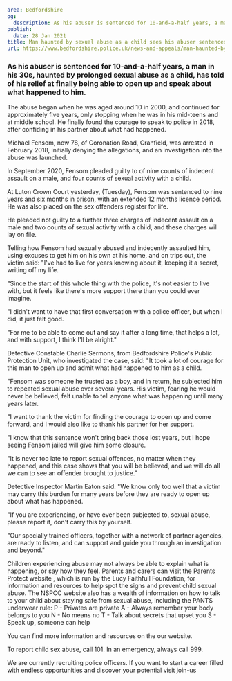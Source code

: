 ```yaml
area: Bedfordshire
og:
  description: As his abuser is sentenced for 10-and-a-half years, a man in his 30s, haunted by prolonged sexual abuse as a child, has told of his relief at finally being able to open up and speak about what happened to him.
publish:
  date: 28 Jan 2021
title: Man haunted by sexual abuse as a child sees his abuser sentenced to more than ten years
url: https://www.bedfordshire.police.uk/news-and-appeals/man-haunted-by-sexual-abuse
```

### As his abuser is sentenced for 10-and-a-half years, a man in his 30s, haunted by prolonged sexual abuse as a child, has told of his relief at finally being able to open up and speak about what happened to him.

The abuse began when he was aged around 10 in 2000, and continued for approximately five years, only stopping when he was in his mid-teens and at middle school. He finally found the courage to speak to police in 2018, after confiding in his partner about what had happened.

Michael Fensom, now 78, of Coronation Road, Cranfield, was arrested in February 2018, initially denying the allegations, and an investigation into the abuse was launched.

In September 2020, Fensom pleaded guilty to of nine counts of indecent assault on a male, and four counts of sexual activity with a child.

At Luton Crown Court yesterday, (Tuesday), Fensom was sentenced to nine years and six months in prison, with an extended 12 months licence period. He was also placed on the sex offenders register for life.

He pleaded not guilty to a further three charges of indecent assault on a male and two counts of sexual activity with a child, and these charges will lay on file.

Telling how Fensom had sexually abused and indecently assaulted him, using excuses to get him on his own at his home, and on trips out, the victim said: "I've had to live for years knowing about it, keeping it a secret, writing off my life.

"Since the start of this whole thing with the police, it's not easier to live with, but it feels like there's more support there than you could ever imagine.

"I didn't want to have that first conversation with a police officer, but when I did, it just felt good.

"For me to be able to come out and say it after a long time, that helps a lot, and with support, I think I'll be alright."

Detective Constable Charlie Sermons, from Bedfordshire Police's Public Protection Unit, who investigated the case, said: "It took a lot of courage for this man to open up and admit what had happened to him as a child.

"Fensom was someone he trusted as a boy, and in return, he subjected him to repeated sexual abuse over several years. His victim, fearing he would never be believed, felt unable to tell anyone what was happening until many years later.

"I want to thank the victim for finding the courage to open up and come forward, and I would also like to thank his partner for her support.

"I know that this sentence won't bring back those lost years, but I hope seeing Fensom jailed will give him some closure.

"It is never too late to report sexual offences, no matter when they happened, and this case shows that you will be believed, and we will do all we can to see an offender brought to justice."

Detective Inspector Martin Eaton said: "We know only too well that a victim may carry this burden for many years before they are ready to open up about what has happened.

"If you are experiencing, or have ever been subjected to, sexual abuse, please report it, don't carry this by yourself.

"Our specially trained officers, together with a network of partner agencies, are ready to listen, and can support and guide you through an investigation and beyond."

Children experiencing abuse may not always be able to explain what is happening, or say how they feel. Parents and carers can visit the Parents Protect website , which is run by the Lucy Faithfull Foundation, for information and resources to help spot the signs and prevent child sexual abuse. The NSPCC website also has a wealth of information on how to talk to your child about staying safe from sexual abuse, including the PANTS underwear rule: P - Privates are private A - Always remember your body belongs to you N - No means no T - Talk about secrets that upset you S - Speak up, someone can help

You can find more information and resources on the our website.

To report child sex abuse, call 101. In an emergency, always call 999.

We are currently recruiting police officers. If you want to start a career filled with endless opportunities and discover your potential visit join-us
